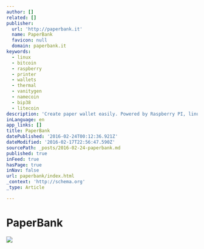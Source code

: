 ```yaml
---
author: []
related: []
publisher:
  url: 'http://paperbank.it'
  name: PaperBank
  favicon: null
  domain: paperbank.it
keywords:
  - linux
  - bitcoin
  - raspberry
  - printer
  - wallets
  - thermal
  - vanitygen
  - namecoin
  - bip38
  - litecoin
description: 'Create paper wallet easily. Powered by Raspberry PI, linux and a USB thermal printer. It supports: bitcoin, litecoin, dogecoin, namecoin, bip38 (password protected wallets), vanitygen'
inLanguage: en
app_links: []
title: PaperBank
datePublished: '2016-02-24T00:12:36.921Z'
dateModified: '2016-02-17T22:56:47.590Z'
sourcePath: _posts/2016-02-24-paperbank.md
published: true
inFeed: true
hasPage: true
inNav: false
url: paperbank/index.html
_context: 'http://schema.org'
_type: Article

---
```

# PaperBank
![](http://paperbank.it/images/paperbank.png)